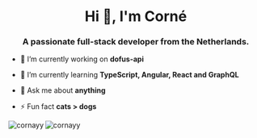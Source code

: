 <h1 align="center">Hi 👋, I'm Corné</h1>
<h3 align="center">A passionate full-stack developer from the Netherlands.</h3>

- 🔭 I’m currently working on **dofus-api**

- 🌱 I’m currently learning **TypeScript, Angular, React and GraphQL**

- 💬 Ask me about **anything**

- ⚡ Fun fact **cats > dogs**

<img align="left" src="https://github-readme-stats.vercel.app/api/top-langs/?username=cornayy&layout=compact&hide=html" alt="cornayy" />

<img align="center" src="https://github-readme-stats.vercel.app/api?username=cornayy&show_icons=true" alt="cornayy" />
